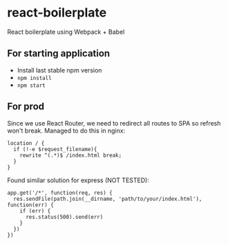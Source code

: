 # react-boilerplate
React boilerplate using Webpack + Babel

## For starting application
- Install last stable npm version
- `npm install`
- `npm start`

## For prod
Since we use React Router, we need to redirect all routes to SPA so refresh won't break. Managed to do this in nginx:

```
location / {
  if (!-e $request_filename){
    rewrite ^(.*)$ /index.html break;
  }
}
```

Found similar solution for express (NOT TESTED):

```
app.get('/*', function(req, res) {
  res.sendFile(path.join(__dirname, 'path/to/your/index.html'), function(err) {
    if (err) {
      res.status(500).send(err)
    }
  })
})
```
